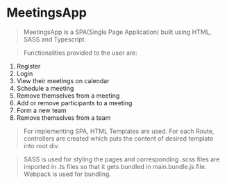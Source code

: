 # MeetingsApp

> MeetingsApp is a SPA(Single Page Application) built using HTML, SASS and Typescript.

> Functionalities provided to the user are:
1. Register
2. Login
3. View their meetings on calendar
4. Schedule a meeting
5. Remove themselves from a meeting
6. Add or remove participants to a meeting
7. Form a new team
8. Remove themselves from a team

> For implementing SPA, HTML Templates are used. For each Route, controllers are created which puts the content of desired template into root div.

> SASS is used for styling the pages and corresponding .scss files are imported in .ts files so that it gets bundled in main.bundle.js file. Webpack is used for bundling.
